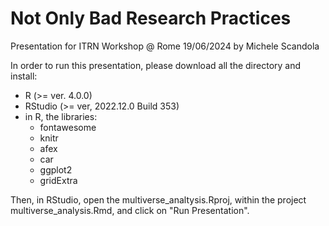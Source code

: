 # Not Only Bad Research Practices

Presentation for ITRN Workshop @ Rome
19/06/2024
by Michele Scandola

In order to run this presentation, please download all the directory and install:

- R (>= ver. 4.0.0)
- RStudio (>= ver, 2022.12.0 Build 353)
- in R, the libraries:
  * fontawesome
  * knitr
  * afex
  * car
  * ggplot2
  * gridExtra
  
Then, in RStudio, open the multiverse_analtysis.Rproj,
within the project multiverse_analysis.Rmd, and click
on "Run Presentation".
